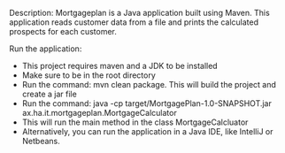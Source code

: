 Description:
Mortgageplan is a Java application built using Maven. This application reads customer data from a file and prints the calculated prospects for each customer.

Run the application:
- This project requires maven and a JDK to be installed
- Make sure to be in the root directory
- Run the command: mvn clean package. This will build the project and create a jar file
- Run the command: java -cp target/MortgagePlan-1.0-SNAPSHOT.jar ax.ha.it.mortgageplan.MortgageCalculator
- This will run the main method in the class MortgageCalcluator
- Alternatively, you can run the application in a Java IDE, like IntelliJ or Netbeans.
